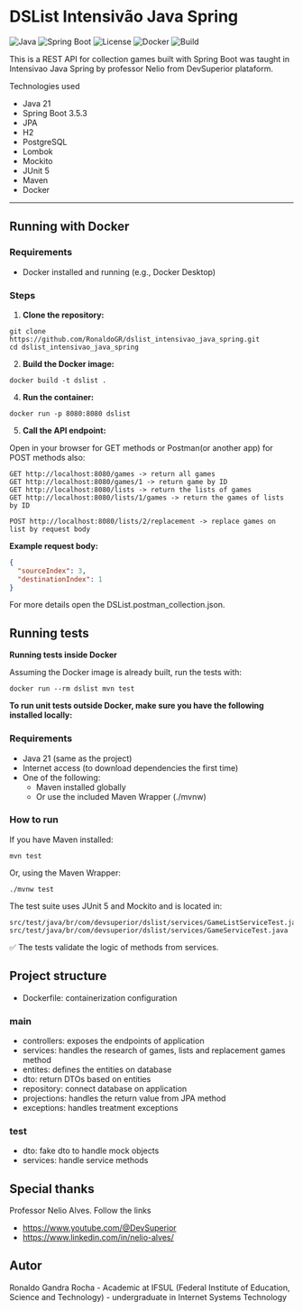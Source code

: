 #  DSList Intensivão Java Spring

![Java](https://img.shields.io/badge/Java-21-blue?logo=java)
![Spring Boot](https://img.shields.io/badge/Spring%20Boot-3.5.3-brightgreen?logo=springboot)
![License](https://img.shields.io/badge/license-MIT-lightgrey)
![Docker](https://img.shields.io/badge/containerized-Docker-blue?logo=docker)
![Build](https://img.shields.io/badge/build-passing-brightgreen)

This is a REST API for collection games built with Spring Boot was taught in Intensivao Java Spring by professor Nelio from DevSuperior plataform.

Technologies used

- Java 21
- Spring Boot 3.5.3
- JPA
- H2
- PostgreSQL
- Lombok
- Mockito
- JUnit 5
- Maven
- Docker

---

## Running with Docker

###  Requirements

- Docker installed and running (e.g., Docker Desktop)

### Steps

1. **Clone the repository:**
```
git clone https://github.com/RonaldoGR/dslist_intensivao_java_spring.git
cd dslist_intensivao_java_spring
```


2. **Build the Docker image:**
```
docker build -t dslist .
```

4. **Run the container:**
```
docker run -p 8080:8080 dslist
```

5. **Call the API endpoint:**

Open in your browser for GET methods or Postman(or another app) for POST methods also:
```
GET http://localhost:8080/games -> return all games
GET http://localhost:8080/games/1 -> return game by ID
GET http://localhost:8080/lists -> return the lists of games
GET http://localhost:8080/lists/1/games -> return the games of lists by ID
```
```
POST http://localhost:8080/lists/2/replacement -> replace games on list by request body
```
**Example request body:**
```json
{
  "sourceIndex": 3,
  "destinationIndex": 1
}
```

For more details open the DSList.postman_collection.json.

##  Running tests
**Running tests inside Docker**

Assuming the Docker image is already built, run the tests with:
```
docker run --rm dslist mvn test
```

**To run unit tests outside Docker, make sure you have the following installed locally:**

###  Requirements

- Java 21 (same as the project)
- Internet access (to download dependencies the first time)
- One of the following:
    - Maven installed globally
    - Or use the included Maven Wrapper (./mvnw)

###  How to run

If you have Maven installed:
```
mvn test
```
Or, using the Maven Wrapper:
```
./mvnw test
```

The test suite uses JUnit 5 and Mockito and is located in:
```
src/test/java/br/com/devsuperior/dslist/services/GameListServiceTest.java
src/test/java/br/com/devsuperior/dslist/services/GameServiceTest.java
```

✅ The tests validate the logic of methods from services.

## Project structure
-	Dockerfile: containerization configuration
### main
- controllers: exposes the endpoints of application
-	services: handles the research of games, lists and replacement games method
-	entites: defines the entities on database
-	dto: return DTOs based on entities
-	repository: connect database on application
-	projections: handles the return value from JPA method
-	exceptions: handles treatment exceptions
### test
- dto: fake dto to handle mock objects
- services: handle service methods

## Special thanks
Professor Nelio Alves.
Follow the links
- https://www.youtube.com/@DevSuperior
- https://www.linkedin.com/in/nelio-alves/
## Autor
Ronaldo Gandra Rocha - Academic at IFSUL (Federal Institute of Education, Science and Technology) - undergraduate in Internet Systems Technology